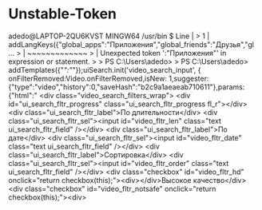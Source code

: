 # Unstable-Token
adedo@LAPTOP-2QU6KVST MINGW64 /usr/bin $ Line | >    1 |  addLangKeys({"global_apps":"Приложения","global_friends":"Друзья","gl … >      |                            ~~~~~~~~~~~~~ >      | Unexpected token ':"Приложения"' in expression or statement. > > PS C:\Users\adedo> > PS C:\Users\adedo> addTemplates({"_":"_"});uiSearch.init('video_search_input', { onFilterRemoved:Video.onFilterRemoved,isNew: 1,suggester:{"type":"video","history":0,"saveHash":"b2c9a1aeaeab710611"},params:{"html":" &lt;div class="video_search_filters_wrap"> &lt;div id="ui_search_fltr_progress" class="ui_search_fltr_progress fl_r">&lt;/div> &lt;div class="ui_search_fltr_label">По длительности&lt;/div> &lt;div class="ui_search_fltr_sel">&lt;input id="video_fltr_len" class="text ui_search_fltr_field" />&lt;/div> &lt;div class="ui_search_fltr_label">По дате&lt;/div> &lt;div class="ui_search_fltr_sel">&lt;input id="video_fltr_date" class="text ui_search_fltr_field" />&lt;/div> &lt;div class="ui_search_fltr_label">Сортировка&lt;/div> &lt;div class="ui_search_fltr_sel">&lt;input id="video_fltr_order" class="text ui_search_fltr_field" />&lt;/div> &lt;div class="checkbox" id="video_fltr_hd" onclick="return checkbox(this);">&lt;div>&lt;/div>Высокое качество&lt;/div> &lt;div class="checkbox" id="video_fltr_notsafe" onclick="return checkbox(this);">&lt;div>
